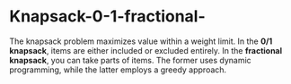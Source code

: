 # Knapsack-0-1-fractional-
The knapsack problem maximizes value within a weight limit. In the **0/1 knapsack**, items are either included or excluded entirely. In the **fractional knapsack**, you can take parts of items. The former uses dynamic programming, while the latter employs a greedy approach.
